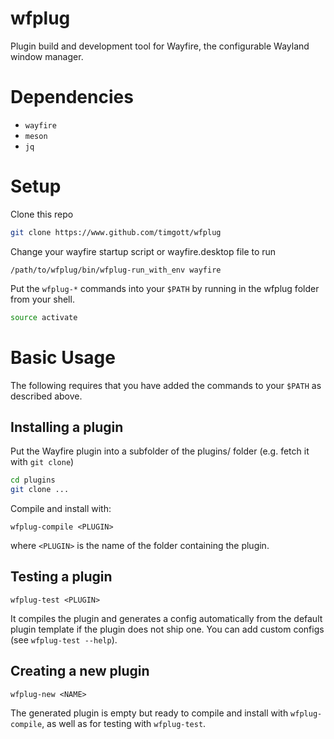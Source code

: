 # wfplug 

Plugin build and development tool for Wayfire, the configurable Wayland window manager.

# Dependencies

- `wayfire`
- `meson`
- `jq`

# Setup

Clone this repo

```bash
git clone https://www.github.com/timgott/wfplug
```


Change your wayfire startup script or wayfire.desktop file to run

```
/path/to/wfplug/bin/wfplug-run_with_env wayfire
```

Put the `wfplug-*` commands into your `$PATH` by running in the wfplug folder from your shell.

```bash
source activate
```


# Basic Usage

The following requires that you have added the commands to your `$PATH` as described above.


## Installing a plugin

Put the Wayfire plugin into a subfolder of the plugins/ folder (e.g. fetch it with `git clone`)

```bash
cd plugins
git clone ...
```

Compile and install with:

```
wfplug-compile <PLUGIN>
```

where `<PLUGIN>` is the name of the folder containing the plugin.


## Testing a plugin

```
wfplug-test <PLUGIN>
```

It compiles the plugin and generates a config automatically from the default plugin template if the plugin does not ship one. You can add custom configs (see `wfplug-test --help`).


## Creating a new plugin

```
wfplug-new <NAME>
```

The generated plugin is empty but ready to compile and install with `wfplug-compile`, as well as for testing with `wfplug-test`.

